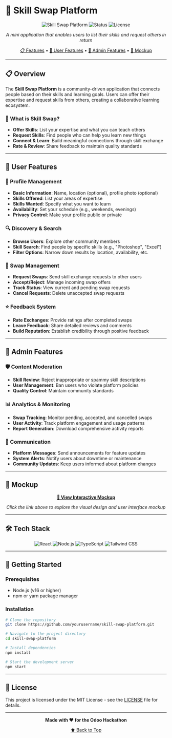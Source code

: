 # 🚀 Skill Swap Platform

<div align="center">

![Skill Swap Platform](https://img.shields.io/badge/Platform-Skill%20Swap-blue?style=for-the-badge&logo=exchange)
![Status](https://img.shields.io/badge/Status-In%20Development-orange?style=for-the-badge)
![License](https://img.shields.io/badge/License-MIT-green?style=for-the-badge)

*A mini application that enables users to list their skills and request others in return*

[📋 Features](#-features) • [👥 User Features](#-user-features) • [🔧 Admin Features](#-admin-features) • [🎨 Mockup](#-mockup)

</div>

---

## 📋 Overview

The **Skill Swap Platform** is a community-driven application that connects people based on their skills and learning goals. Users can offer their expertise and request skills from others, creating a collaborative learning ecosystem.

### 🎯 What is Skill Swap?

- **Offer Skills**: List your expertise and what you can teach others
- **Request Skills**: Find people who can help you learn new things
- **Connect & Learn**: Build meaningful connections through skill exchange
- **Rate & Review**: Share feedback to maintain quality standards

---

## 👥 User Features

### 👤 Profile Management
- **Basic Information**: Name, location (optional), profile photo (optional)
- **Skills Offered**: List your areas of expertise
- **Skills Wanted**: Specify what you want to learn
- **Availability**: Set your schedule (e.g., weekends, evenings)
- **Privacy Control**: Make your profile public or private

### 🔍 Discovery & Search
- **Browse Users**: Explore other community members
- **Skill Search**: Find people by specific skills (e.g., "Photoshop", "Excel")
- **Filter Options**: Narrow down results by location, availability, etc.

### 🤝 Swap Management
- **Request Swaps**: Send skill exchange requests to other users
- **Accept/Reject**: Manage incoming swap offers
- **Track Status**: View current and pending swap requests
- **Cancel Requests**: Delete unaccepted swap requests

### ⭐ Feedback System
- **Rate Exchanges**: Provide ratings after completed swaps
- **Leave Feedback**: Share detailed reviews and comments
- **Build Reputation**: Establish credibility through positive feedback

---

## 🔧 Admin Features

### 🛡️ Content Moderation
- **Skill Review**: Reject inappropriate or spammy skill descriptions
- **User Management**: Ban users who violate platform policies
- **Quality Control**: Maintain community standards

### 📊 Analytics & Monitoring
- **Swap Tracking**: Monitor pending, accepted, and cancelled swaps
- **User Activity**: Track platform engagement and usage patterns
- **Report Generation**: Download comprehensive activity reports

### 📢 Communication
- **Platform Messages**: Send announcements for feature updates
- **System Alerts**: Notify users about downtime or maintenance
- **Community Updates**: Keep users informed about platform changes

---

## 🎨 Mockup

<div align="center">

**[📱 View Interactive Mockup](https://link.excalidraw.com/l/65VNwvy7c4X/8bM86GXnnUN)**

*Click the link above to explore the visual design and user interface mockup*

</div>

---

## 🛠️ Tech Stack

<div align="center">

![React](https://img.shields.io/badge/React-20232A?style=for-the-badge&logo=react&logoColor=61DAFB)
![Node.js](https://img.shields.io/badge/Node.js-43853D?style=for-the-badge&logo=node.js&logoColor=white)
![TypeScript](https://img.shields.io/badge/TypeScript-007ACC?style=for-the-badge&logo=typescript&logoColor=white)
![Tailwind CSS](https://img.shields.io/badge/Tailwind_CSS-38B2AC?style=for-the-badge&logo=tailwind-css&logoColor=white)

</div>

---

## 🚀 Getting Started

### Prerequisites
- Node.js (v16 or higher)
- npm or yarn package manager

### Installation
```bash
# Clone the repository
git clone https://github.com/yourusername/skill-swap-platform.git

# Navigate to the project directory
cd skill-swap-platform

# Install dependencies
npm install

# Start the development server
npm start
```

---

## 📝 License

This project is licensed under the MIT License - see the [LICENSE](LICENSE) file for details.

---

<div align="center">

**Made with ❤️ for the Odoo Hackathon**

[⬆ Back to Top](#-skill-swap-platform)

</div>